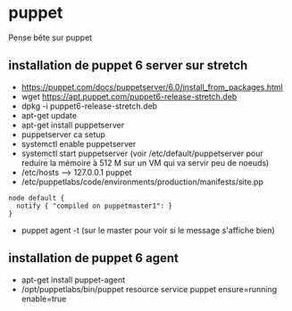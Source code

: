 # puppet
Pense bête sur puppet
## installation de puppet 6 server sur stretch
* https://puppet.com/docs/puppetserver/6.0/install_from_packages.html
* wget https://apt.puppet.com/puppet6-release-stretch.deb
* dpkg -i puppet6-release-stretch.deb
* apt-get update
* apt-get install puppetserver
* puppetserver ca setup
* systemctl enable puppetserver
* systemctl start puppetserver (voir /etc/default/puppetserver pour reduire la mémoire à 512 M sur un VM qui va servir peu de noeuds)
* /etc/hosts --> 127.0.0.1 puppet
* /etc/puppetlabs/code/environments/production/manifests/site.pp
```
node default {
  notify { "compiled on puppetmaster1": }
}

```
* puppet agent -t (sur le master pour voir si le message s'affiche bien)
## installation de puppet 6 agent 
* apt-get install puppet-agent
* /opt/puppetlabs/bin/puppet resource service puppet ensure=running enable=true

